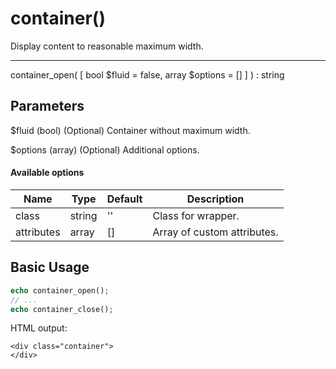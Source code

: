 # container()

Display content to reasonable maximum width.

---

container_open( [ bool $fluid = false, array $options = [] ] ) : string

## Parameters

$fluid (bool) (Optional) Container without maximum width.

$options (array) (Optional) Additional options.

#### Available options

| Name       | Type   | Default | Description                                      |
|------------|--------|---------|--------------------------------------------------|
| class      | string | ''      | Class for wrapper.                               |
| attributes | array  | []      | Array of custom attributes.                      |

## Basic Usage

```php
echo container_open();
// ...
echo container_close();
```

HTML output:

```xhtml
<div class="container">
</div>
```
